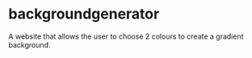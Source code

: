 # backgroundgenerator
A website that allows the user to choose 2 colours to create a gradient background.
